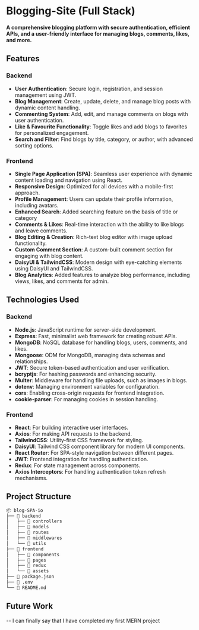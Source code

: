 # Blogging-Site (Full Stack)

**A comprehensive blogging platform with secure authentication, efficient APIs, and a user-friendly interface for managing blogs, comments, likes, and more.**

## Features

### Backend
- **User Authentication**: Secure login, registration, and session management using JWT.
- **Blog Management**: Create, update, delete, and manage blog posts with dynamic content handling.
- **Commenting System**: Add, edit, and manage comments on blogs with user authentication.
- **Like & Favourite Functionality**: Toggle likes and add blogs to favorites for personalized engagement.
- **Search and Filter**: Find blogs by title, category, or author, with advanced sorting options.

### Frontend
- **Single Page Application (SPA)**: Seamless user experience with dynamic content loading and navigation using React.
- **Responsive Design**: Optimized for all devices with a mobile-first approach.
- **Profile Management**: Users can update their profile information, including avatars.
- **Enhanced Search**: Added searching feature on the basis of title or category
- **Comments & Likes**: Real-time interaction with the ability to like blogs and leave comments.
- **Blog Editing & Creation**: Rich-text blog editor with image upload functionality.
- **Custom Comment Section**: A custom-built comment section for engaging with blog content.
- **DaisyUI & TailwindCSS**: Modern design with eye-catching elements using DaisyUI and TailwindCSS.
- **Blog Analytics**: Added features to analyze blog performance, including views, likes, and comments for admin.

## Technologies Used

### Backend
- **Node.js**: JavaScript runtime for server-side development.
- **Express**: Fast, minimalist web framework for creating robust APIs.
- **MongoDB**: NoSQL database for handling blogs, users, comments, and likes.
- **Mongoose**: ODM for MongoDB, managing data schemas and relationships.
- **JWT**: Secure token-based authentication and user verification.
- **bcryptjs**: For hashing passwords and enhancing security.
- **Multer**: Middleware for handling file uploads, such as images in blogs.
- **dotenv**: Managing environment variables for configuration.
- **cors**: Enabling cross-origin requests for frontend integration.
- **cookie-parser**: For managing cookies in session handling.

### Frontend
- **React**: For building interactive user interfaces.
- **Axios**: For making API requests to the backend.
- **TailwindCSS**: Utility-first CSS framework for styling.
- **DaisyUI**: Tailwind CSS component library for modern UI components.
- **React Router**: For SPA-style navigation between different pages.
- **JWT**: Frontend integration for handling authentication.
- **Redux**: For state management across components.
- **Axios Interceptors**: For handling authentication token refresh mechanisms.

## Project Structure

```bash
📦 blog-SPA-io
├── 📁 backend
│   ├── 📁 controllers
│   ├── 📁 models
│   ├── 📁 routes
│   ├── 📁 middlewares
│   └── 📁 utils
├── 📁 frontend
│   ├── 📁 components
│   ├── 📁 pages
│   ├── 📁 redux
│   └── 📁 assets
├── 📄 package.json
├── 📄 .env
└── 📄 README.md
```
## Future Work
-- I can finally say that I have completed my first MERN project
